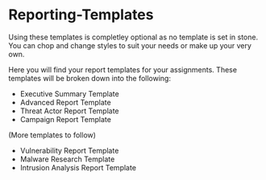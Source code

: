 # Reporting-Templates

Using these templates is completley optional as no template is set in stone. You can chop and change styles to suit your needs or make up your very own.

Here you will find your report templates for your assignments.
These templates will be broken down into the following:
- Executive Summary Template
- Advanced Report Template
- Threat Actor Report Template
- Campaign Report Template



(More templates to follow)
- Vulnerability Report Template
- Malware Research Template
- Intrusion Analysis Report Template

